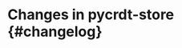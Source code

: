 # Changes in pycrdt-store {#changelog}

<!-- <START NEW CHANGELOG ENTRY> -->

<!-- <END NEW CHANGELOG ENTRY> -->
